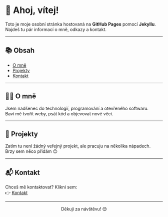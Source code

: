 # 👋 Ahoj, vítej!

Toto je moje osobní stránka hostovaná na **GitHub Pages** pomocí **Jekyllu**.  
Najdeš tu pár informací o mně, odkazy a kontakt.

---

## 📚 Obsah

- [O mně](#o-mně)
- [Projekty](#projekty)
- [Kontakt](kontakt.md)

---

## 🧑‍💻 O mně

Jsem nadšenec do technologií, programování a otevřeného softwaru.  
Baví mě tvořit weby, psát kód a objevovat nové věci.

---

## 🚀 Projekty

Zatím tu není žádný veřejný projekt, ale pracuju na několika nápadech.  
Brzy sem něco přidám 😉

---

## 📬 Kontakt

Chceš mě kontaktovat? Klikni sem:  
👉 [Kontakt](kontakt.md)

---

<p align="center">
  Děkuji za návštěvu! 😊
</p>
